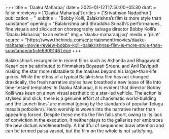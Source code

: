+++
title = 'Daaku Maharaaj'
date = 2025-01-12T17:50:00+05:30
draft = false
mreviews = ['Daaku Maharaaj']
critics = ['Srivathsan Nadadhur']
publication = ''
subtitle = "Bobby Kolli, Balakrishna’s film is more style than substance"
opening = "Balakrishna and Shraddha Srinath’s performances, fine visuals and slick action choreography salvage director Bobby Kolli’s ‘Daaku Maharaaj’ to an extent"
img = 'daaku-maharaaj.jpg'
media = 'print'
source = "https://www.thehindu.com/entertainment/movies/daaku-maharaaj-movie-review-bobby-kolli-balakrishnas-film-is-more-style-than-substance/article69091461.ece
+++

Balakrishna’s resurgence in recent films such as Akhanda and Bhagawant Kesari can be attributed to filmmakers Boyapati Sreenu and Anil Ravipudi making the star more relatable to the masses beyond his larger-than-life quirks. While the ethos of a typical Balakrishna film has not changed drastically, the fresh narrative styles have breathed a new lease of life into time-tested templates. In Daaku Maharaaj, it is evident that director Bobby Kolli was keen on a new visual aesthetic to a star-led vehicle. The action is stylised and slick; there is a genuine effort at charismatic world-building and the ‘punch lines’ are minimal (going by the standards of popular Telugu masala potboilers). Hero worship is woven into the narrative rather than appearing forced. Despite these merits the film falls short, owing to its lack of conviction in the execution. It neither plays to the galleries nor embraces the new dictum wholeheartedly. A handful of sequences draw attention and can be termed paisa vasool, but the film on the whole is not satisfying.
